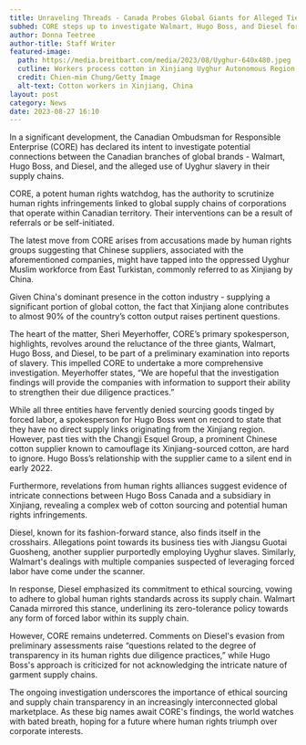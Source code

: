 ```yaml
---
title: Unraveling Threads - Canada Probes Global Giants for Alleged Ties to Uyghur Slavery
subhed: CORE steps up to investigate Walmart, Hugo Boss, and Diesel for suspected links to forced labor in China
author: Donna Teetree
author-title: Staff Writer
featured-image: 
  path: https://media.breitbart.com/media/2023/08/Uyghur-640x480.jpeg
  cutline: Workers process cotton in Xinjiang Uyghur Autonomous Region, China, a major hub of global cotton supply.
  credit: Chien-min Chung/Getty Image
  alt-text: Cotton workers in Xinjiang, China
layout: post
category: News
date: 2023-08-27 16:10
---
```


In a significant development, the Canadian Ombudsman for Responsible Enterprise (CORE) has declared its intent to investigate potential connections between the Canadian branches of global brands - Walmart, Hugo Boss, and Diesel, and the alleged use of Uyghur slavery in their supply chains.

CORE, a potent human rights watchdog, has the authority to scrutinize human rights infringements linked to global supply chains of corporations that operate within Canadian territory. Their interventions can be a result of referrals or be self-initiated. 

The latest move from CORE arises from accusations made by human rights groups suggesting that Chinese suppliers, associated with the aforementioned companies, might have tapped into the oppressed Uyghur Muslim workforce from East Turkistan, commonly referred to as Xinjiang by China.

Given China's dominant presence in the cotton industry - supplying a significant portion of global cotton, the fact that Xinjiang alone contributes to almost 90% of the country’s cotton output raises pertinent questions.

The heart of the matter, Sheri Meyerhoffer, CORE’s primary spokesperson, highlights, revolves around the reluctance of the three giants, Walmart, Hugo Boss, and Diesel, to be part of a preliminary examination into reports of slavery. This impelled CORE to undertake a more comprehensive investigation. Meyerhoffer states, “We are hopeful that the investigation findings will provide the companies with information to support their ability to strengthen their due diligence practices.”

While all three entities have fervently denied sourcing goods tinged by forced labor, a spokesperson for Hugo Boss went on record to state that they have no direct supply links originating from the Xinjiang region. However, past ties with the Changji Esquel Group, a prominent Chinese cotton supplier known to camouflage its Xinjiang-sourced cotton, are hard to ignore. Hugo Boss’s relationship with the supplier came to a silent end in early 2022.

Furthermore, revelations from human rights alliances suggest evidence of intricate connections between Hugo Boss Canada and a subsidiary in Xinjiang, revealing a complex web of cotton sourcing and potential human rights infringements.

Diesel, known for its fashion-forward stance, also finds itself in the crosshairs. Allegations point towards its business ties with Jiangsu Guotai Guosheng, another supplier purportedly employing Uyghur slaves. Similarly, Walmart's dealings with multiple companies suspected of leveraging forced labor have come under the scanner.

In response, Diesel emphasized its commitment to ethical sourcing, vowing to adhere to global human rights standards across its supply chain. Walmart Canada mirrored this stance, underlining its zero-tolerance policy towards any form of forced labor within its supply chain.

However, CORE remains undeterred. Comments on Diesel's evasion from preliminary assessments raise “questions related to the degree of transparency in its human rights due diligence practices,” while Hugo Boss's approach is criticized for not acknowledging the intricate nature of garment supply chains.

The ongoing investigation underscores the importance of ethical sourcing and supply chain transparency in an increasingly interconnected global marketplace. As these big names await CORE's findings, the world watches with bated breath, hoping for a future where human rights triumph over corporate interests.
